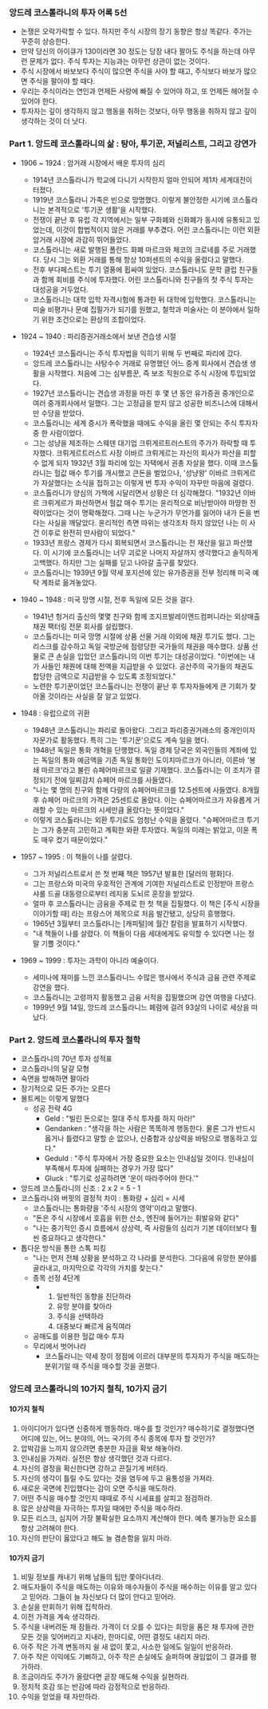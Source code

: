 ### 앙드레 코스톨라니의 투자 어록 5선 
- 논쟁은 오락가락할 수 있다. 하지만 주식 시장의 장기 동향은 항상 똑같다. 주가는 꾸준히 상승한다.
- 만약 당신의 아이큐가 130이라면 30 정도는 당장 내다 팔아도 주식을 하는데 아무런 문제가 없다. 주식 투자는 지능과는 아무런 상관이 없는 것이다.
- 주식 시장에서 바보보다 주식이 많으면 주식을 사야 할 때고, 주식보다 바보가 많으면 주식을 팔아야 할 때다.
- 우리는 주식이라는 연인과 언제든 사랑에 빠질 수 있어야 하고, 또 언제든 헤어질 수 있어야 한다.
- 투자자는 깊이 생각하지 않고 행동을 취하는 것보다, 아무 행동을 취하지 않고 깊이 생각하는 것이 더 낫다. 

### Part 1. 앙드레 코스톨라니의 삶 : 탕아, 투기꾼, 저널리스트, 그리고 강연가
- 1906 ~ 1924 : 암거래 시장에서 배운 투자의 심리
  - 1914년 코스톨라니가 학교에 다니기 시작한지 얼마 안되어 제1차 세계대전이 터졌다.
  - 1919년 코스톨라니 가족은 빈으로 망명했다. 이렇게 불안정한 시기에 코스톨라니는 본격적으로 '투기꾼 생활'을 시작했다.
  - 전쟁이 끝난 후 유럽 각 지역에서는 일부 구화폐와 신화폐가 동시에 유통되고 있었는데, 이것이 합법적이지 않은 거래를 부추겼다. 어린 코스톨라니는 이런 외환 암거래 시장에 과감히 뛰어들었다.
  - 코스톨라니는 새로 발행된 폴란드 화폐 마르크와 체코의 크로네를 주로 거래했다. 당시 그는 외환 거래를 통해 항상 10퍼센트의 수익을 올렸다고 말했다.
  - 전후 부다페스트는 투기 열풍에 휩싸여 있었다. 코스톨라니도 문학 클럽 친구들과 함께 회비를 주식에 투자했다. 어린 코스톨라니와 친구들의 첫 주식 투자는 대성공을 거두었다.
  - 코스톨라니는 대학 입학 자격시험에 통과한 뒤 대학에 입학했다. 코스톨라니는 미술 비평가나 문예 집필가가 되기를 원했고, 철학과 미술사는 이 분야에서 일하기 위한 조건으로는 환상의 조합이었다.

- 1924 ~ 1940 : 파리증권거래소에서 보낸 견습생 시절
  - 1924년 코스톨라니는 주식 투자법을 익히기 위해 두 번째로 파리에 갔다.
  - 앙드레 코스톨라니는 사탕수수 거래로 유명했던 어느 중계 회사에서 견습생 생활을 시작했다. 처음에 그는 심부름꾼, 즉 보조 직원으로 주식 시장에 투입되었다.
  - 1927년 코스톨라니는 견습생 과정을 마친 후 몇 년 동안 유가증권 중개인으로 여러 중개회사에서 일했다. 그는 고정급을 받지 않고 성공한 비즈니스에 대해서만 수당을 받았다.
  - 코스톨라니는 세계 증시가 폭락했을 때에도 수익을 올린 몇 안되는 주식 투자자 중 한 사람이었다.
  - 그는 성냥을 제조하는 스웨덴 대기업 크뤼게르트러스트의 주가가 하락할 때 투자했다. 크뤼게르트러스트 사장 이바르 크뤼게르는 자신의 회사가 파산을 피할 수 없게 되자 1932년 3월 파리에 있는 자택에서 권총 자살을 했다. 이때 코스톨라니는 헐값 매수 투기를 개시했고 큰돈을 벌었으나, '성냥왕' 이바르 크뤼게르가 자살했다는 소식을 접하고는 이렇게 번 투자 수익이 자꾸만 마음에 걸렸다.
  - 코스톨라니가 양심의 가책에 시달리면서 상황은 더 심각해졌다. "1932년 이바르 크뤼게르가 파산하면서 헐값 매수 투기는 윤리적으로 비난받아야 마땅한 전략이었다는 것이 명확해졌다. 그때 나는 누군가가 무언가를 잃어야 내가 돈을 번다는 사실을 깨달았다. 윤리적인 측면 따위는 생각조차 하지 않았던 나는 이 사건 이후로 완전히 딴사람이 되었다."
  - 1933년 프랑스 경제가 다시 회복되면서 코스톨라니는 전 재산을 잃고 파산했다. 이 시기에 코스톨라니는 너무 괴로운 나머지 자살까지 생각했다고 솔직하게 고백했다. 하지만 그는 실패를 딛고 나아갈 출구를 찾았다.
  - 코스톨라니는 1939년 9월 약세 포지션에 있는 유가증권을 전부 정리해 미국 예탁 계좌로 옮겨놓았다.

- 1940 ~ 1948 : 미국 망명 시절, 전후 독일에 모든 것을 걸다.
  - 1941년 헝거리 출신의 몇몇 친구와 함께 조지프발레이앤드컴퍼니라는 외상매출채권 팩터링 전문 회사를 설립했다.
  - 코스톨라니는 미국 망명 시절에 상품 선물 거래 이외에 채권 투기도 했다. 그는 리스크를 감수하고 독일 국방군에 점령당한 국가들의 채권을 매수했다. 상품 선물로 큰 손실을 입었던 코스톨라니의 이번 투기는 대성공이었다. "이번에는 내가 사들인 채퀀에 대해 전액을 지급받을 수 있었다. 공산주의 국가들의 채권도 합당한 금액으로 지급받을 수 있도록 조정되었다."
  - 노련한 투기꾼이었던 코스톨라니는 전쟁이 끝난 후 투자자들에게 큰 기회가 찾아올 것이라는 사실을 잘 알고 있었다.

- 1948 : 유럽으로의 귀환
  - 1948년 코스톨라니는 파리로 돌아왔다. 그리고 파리증권거래소의 중개인이자 자문가로 활동했다. 특히 그는 '투기꾼'으로도 계속 일을 했다.
  - 1948년 독일은 통화 개혁을 단행했다. 독일 경제 당국은 외국인들의 계좌에 있는 독일의 통화 예금액을 기존 독일 통화인 도이치마르크가 아니라, 이른바 '봉쇄 마르크'라고 불린 슈페어마르크로 일괄 기재했다. 코스톨라니는 이 조치가 결정되기 전에 일찌감치 슈페어 마르크를 사들였다.
  - "나는 몇 명의 친구와 함께 다량의 슈페어마르크를 12.5센트에 사들였다. 8개월 후 슈페어 마르크의 가격은 25센트로 올랐다. 이는 슈페어마르크가 자유롭게 거래할 수 있는 마르크의 시세만큼 올랐다는 뜻이었다."
  - 이렇게 코스톨라니는 외환 투기로도 엄청난 수익을 올렸다. "슈페어마르크 투기는 그가 충분히 고민하고 계획한 와환 투자였다. 독일의 미래는 밝았고, 이윤 폭도 매우 컸기 때문이었다."

- 1957 ~ 1995 : 이 책들이 나를 살렸다.
  - 그가 저널리스트로서 쓴 첫 번째 책은 1957년 발표한 [달러의 평화]다.
  - 그는 프랑스와 미국의 우호적인 관계에 기여한 저널리스트로 인정받아 프랑스 샤롤 드골 대동령으로부터 레지옹 도뇌르 훈장을 받았다.
  - 얼마 후 코스톨라니는 금융을 주제로 한 첫 책을 집필했다. 이 책은 [주식 시장을 이야기할 때] 라는 프랑스어 제목으로 처음 발간됐고, 상당히 흥행했다. 
  - 1965년 3월부터 코스톨라니는 [캐피털]에 월간 칼럼을 발표하기 시작했다.
  - "내 책들이 나를 살렸다. 이 책들이 다음 세대에게도 유익할 수 있다면 나는 정말 기쁠 것이다."

- 1969 ~ 1999 : 투자는 과학이 아니라 예술이다.
  - 세미나에 재미를 느낀 코스톨라니느 수많은 행사에서 주식과 금융 관련 주제로 강연을 했다.
  - 코스톨라니는 고령까지 활동했고 금융 서적을 집필했으며 강연 여행을 다녔다.
  - 1999년 9월 14일, 앙드레 코스톨라니느 폐렴에 걸려 93살의 나이로 세상을 떠났다.

### Part 2. 앙드레 코스톨라니의 투자 철학
- 코스톨라니의 70년 투자 성적표
- 코스톨라니의 달걀 모형
- 숙면을 방해하면 팔아라
- 장기적으로 모든 주가는 오른다
- 몰트케는 이렇게 말했다
  - 성공 전략 4G
    - Geld : "빌린 돈으로는 절대 주식 투자를 하지 마라!"
    - Gendanken : "생각을 하는 사람은 똑똑하게 행동한다. 물론 그가 반드시 옳거나 틀렸다고 말할 순 없으나, 신중함과 상상력을 바탕으로 행동하고 있다."
    - Geduld : "주식 투자에서 가장 중요한 요소는 인내심일 것이다. 인내심이 부족해서 투자에 실패하는 경우가 가장 많다"
    - Gluck : "투기로 성공하려면 '운이 따라주어야 한다.'"
- 앙드레 코스톨라니의 신조 : 2 x 2 = 5 - 1
- 코스톨라니와 버핏의 결정적 차이 : 통화량 + 심리 = 시세
  - 코스톨라니는 통화량을 '주식 시장의 영약'이라고 말했다.
  - "돈은 주식 시장에서 호흡을 위한 산소, 엔진에 들어가는 휘발유와 같다"
  - "나는 중기적인 증시 흐름에서 상상력, 즉 사람들의 심리가 기본 데이터보다 훨씬 중요하다고 생각한다."
- 톱다운 방식을 통한 스톡 피킹
  - "나는 먼저 전체 상황을 분석하고 각 나라를 분석한다. 그다음에 유망한 분야를 골라내고, 마지막으로 각각의 가치를 찾는다."
  - 종목 선정 4단계
    - 1. 일반적인 동향을 진단하라
      2. 유망 분야를 찾아라
      3. 주식을 선택하라
      4. 대중보다 빠르게 움직여라 
  - 공매도를 이용한 헐값 매수 투자
  - 무리에서 벗어나라
    - 코스톨라니는 약세 장이 정점에 이르러 대부분의 투자자가 주식을 매도하는 분위기일 때 주식을 매수할 것을 권했다.
   
### 앙드레 코스톨라니의 10가지 철칙, 10가지 금기
#### 10가지 철칙
1. 아이디어가 있다면 신중하게 행동하라. 매수를 할 것인가? 매수하기로 결정했다면 어디에 있는, 어느 분야의, 어느 국가의 주식 종목에 투자 할 것인가?
2. 압박감을 느끼지 않으려면 충분한 자금을 확보 해놓아라.
3. 인내심을 가져라. 실전은 항상 생각했던 것과 다르다.
4. 자신의 결정을 확신한다면 강하고 끈질기게 버텨라.
5. 자신의 생각이 틀릴 수도 있다는 것을 염두에 두고 융통성을 가져라.
6. 새로운 국면에 진입했다는 감이 오면 주식을 매도하라.
7. 어떤 주식을 매수할 것인지 때때로 주식 시세표를 살피고 점검하라.
8. 많은 상상력을 자극하는 투자일 때에만 주식을 매수하라.
9. 모든 리스크, 심지어 가장 불확실한 요소까지 계산해야 한다. 예측 불가능한 요소를 항상 고려해야 한다.
10. 자신의 판단이 옳았다고 해도 늘 겸손함을 잃지 마라.


#### 10가지 금기
1. 비밀 정보를 캐내기 위해 남들의 팁만 쫓아다녀라.
2. 매도자들이 주식을 매도하는 이유와 매수자들이 주식을 매수하는 이유를 알고 있다고 믿어라. 그들이 늘 자신보다 더 많이 안다고 믿어라.
3. 손실을 만회하기 위해 집착하라.
4. 이전 가격을 계속 생각하라.
5. 주식을 내버려둔 채 잠들라. 가격이 더 오를 수 있다는 희망을 품은 채 투자에 관한 모든 것을 잊어버리고 지내라, 한마디로, 어떤 결정도 내리지 마라.
6. 아주 작은 가격 변동까지 쉴 새 없이 쫓고, 사소한 일에도 일일이 반응하라.
7. 아주 작은 이익에도 기뻐하고, 아주 작은 손실에도 슬퍼하며 끊임없이 그 결과를 평가하라.
8. 조금이라도 주가가 올랐다면 곧장 매도해 수익을 실현하라.
9. 정치적 호감 또는 반감에 따라 감정적으로 반응하라.
10. 수익을 얻었을 때 자만하라.
